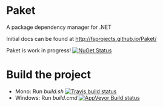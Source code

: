 Paket
=====

A package dependency manager for .NET

Initial docs can be found at http://fsprojects.github.io/Paket/

Paket is work in progress! [![NuGet Status](http://img.shields.io/nuget/v/Paket.svg?style=flat)](https://www.nuget.org/packages/Paket/) 

# Build the project

* Mono: Run *build.sh*  [![Travis build status](https://travis-ci.org/fsprojects/Paket.png)](https://travis-ci.org/fsprojects/Paket)
* Windows: Run *build.cmd* [![AppVeyor Build status](https://ci.appveyor.com/api/projects/status/aqs8eux16x4g5p47/branch/master)](https://ci.appveyor.com/project/SteffenForkmann/paket/branch/master)
